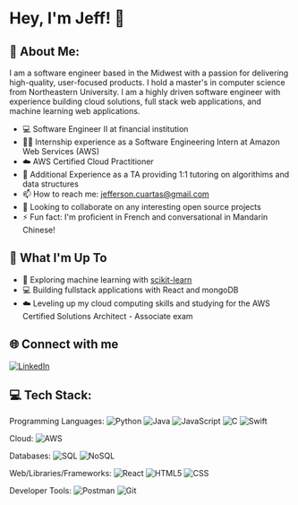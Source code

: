 # Hey, I'm Jeff! 👋

<!--
**jcport1/jcport1** is a ✨ _special_ ✨ repository because its `README.md` (this file) appears on your GitHub profile.

Here are some ideas to get you started:

- 🔭 I’m currently working on ...
- 🌱 I’m currently learning ...
- 👯 I’m looking to collaborate on ...
- 🤔 I’m looking for help with ...
- 💬 Ask me about ...
- 📫 How to reach me: ...
- 😄 Pronouns: ...
- ⚡ Fun fact: ...
-->
## 💫 About Me:

I am a software engineer based in the Midwest with a passion for delivering high-quality, user-focused products. I hold a master's in computer science from Northeastern University. I am a highly driven software engineer with experience building cloud solutions, full stack web applications, and machine learning web applications. 

- 💻 Software Engineer II at financial institution 
- 👨‍💻 Internship experience as a Software Engineering Intern at Amazon Web Services (AWS)
- ☁️ AWS Certified Cloud Practitioner
- 🌱 Additional Experience as a TA providing 1:1 tutoring on algorithims and data structures
- 📫 How to reach me: jefferson.cuartas@gmail.com
- 👯 Looking to collaborate on any interesting open source projects
- ⚡ Fun fact: I'm proficient in French and conversational in Mandarin Chinese! 

## 🚀 What I'm Up To
- 🤖 Exploring machine learning with [scikit-learn](https://scikit-learn.org/)
- 💻 Building fullstack applications with React and mongoDB
- ☁️ Leveling up my cloud computing skills and studying for the AWS Certified Solutions Architect - Associate exam

## 🌐 Connect with me
[![LinkedIn](https://img.shields.io/badge/LinkedIn-%230077B5.svg?logo=linkedin&logoColor=white)](https://www.linkedin.com/in/jeff-cuartas/)

## 💻 Tech Stack:
Programming Languages:
![Python](https://img.shields.io/badge/python-%233776AB.svg?style=for-the-badge&logo=python&logoColor=white) 
![Java](https://img.shields.io/badge/java-%23ED8B00.svg?style=for-the-badge&logo=java&logoColor=white) 
![JavaScript](https://img.shields.io/badge/javascript-%23323330.svg?style=for-the-badge&logo=javascript&logoColor=%23F7DF1E) 
![C](https://img.shields.io/badge/C-00599C?style=for-the-badge&logo=c&logoColor=white) 
![Swift](https://img.shields.io/badge/swift-F54A2A?style=for-the-badge&logo=swift&logoColor=white)

Cloud: 
![AWS](https://img.shields.io/badge/AWS-%23FF9900.svg?style=for-the-badge&logo=amazon-aws&logoColor=white)

Databases: 
![SQL](https://img.shields.io/badge/sql-%2307405e.svg?style=for-the-badge&logo=postgresql&logoColor=white)
![NoSQL](https://img.shields.io/badge/MongoDB-%234ea94b.svg?style=for-the-badge&logo=mongodb&logoColor=white)

Web/Libraries/Frameworks:
![React](https://img.shields.io/badge/react-%2320232a.svg?style=for-the-badge&logo=react&logoColor=%2361DAFB)
![HTML5](https://img.shields.io/badge/html5-%23E34F26.svg?style=for-the-badge&logo=html5&logoColor=white) 
![CSS](https://img.shields.io/badge/css-%231572B6.svg?style=for-the-badge&logo=css3&logoColor=white) 

Developer Tools: 
![Postman](https://img.shields.io/badge/Postman-FF6C37?style=for-the-badge&logo=postman&logoColor=white) 
![Git](https://img.shields.io/badge/git-%23F05033.svg?style=for-the-badge&logo=git&logoColor=white)
